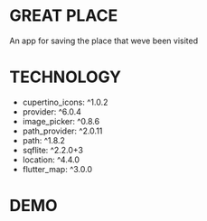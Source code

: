 # GREAT PLACE

An app for saving the place that weve been visited

# TECHNOLOGY

- cupertino_icons: ^1.0.2
- provider: ^6.0.4
- image_picker: ^0.8.6
- path_provider: ^2.0.11
- path: ^1.8.2
- sqflite: ^2.2.0+3
- location: ^4.4.0
- flutter_map: ^3.0.0

# DEMO
